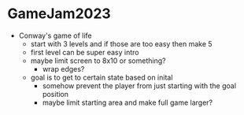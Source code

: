 # GameJam2023

- Conway's game of life
    - start with 3 levels and if those are too easy then make 5
    - first level can be super easy intro
    - maybe limit screen to 8x10 or something?
        - wrap edges?
    - goal is to get to certain state based on inital
        - somehow prevent the player from just starting with the goal position
        - maybe limit starting area and make full game larger?
